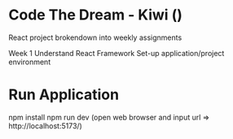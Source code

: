 # Code The Dream - Kiwi ()

React project brokendown into weekly assignments

Week 1
Understand React Framework
Set-up application/project environment

# Run Application
npm install
npm run dev (open web browser and input url => http://localhost:5173/)
